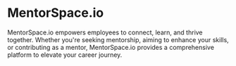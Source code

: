 # MentorSpace.io
MentorSpace.io empowers employees to connect, learn, and thrive together. Whether you're seeking mentorship, aiming to enhance your skills, or contributing as a mentor, MentorSpace.io provides a comprehensive platform to elevate your career journey.
